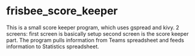 # frisbee_score_keeper
This is a small score keeper program, which uses gspread and kivy.
2 screens:
  first screen is basically setup
  second screen is the score keeper part.
The program pulls information from Teams spreadsheet and feeds information to Statistics spreadsheet.
